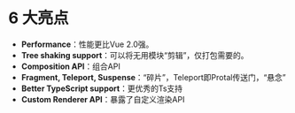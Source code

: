 # 6 大亮点

* **Performance**：性能更比Vue 2.0强。
* **Tree shaking support**：可以将无用模块“剪辑”，仅打包需要的。
* **Composition API**：组合API
* **Fragment, Teleport, Suspense**：“碎片”，Teleport即Protal传送门，“悬念”
* **Better TypeScript support**：更优秀的Ts支持
* **Custom Renderer API**：暴露了自定义渲染API